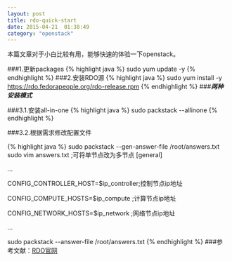 ```yaml
---
layout: post
title: rdo-quick-start
date: 2015-04-21  01:38:49
category: "openstack"
---
```


本篇文章对于小白比较有用，能够快速的体验一下openstack。

###1.更新packages
{% highlight java %}
sudo yum update -y
{% endhighlight %}
###2.安装RDO源
{% highlight java %}
sudo yum install -y https://rdo.fedorapeople.org/rdo-release.rpm
{% endhighlight %}
###***两种安装模式***

###3.1.安装all-in-one
{% highlight java %}
sudo packstack --allinone
{% endhighlight %}

###3.2.根据需求修改配置文件

{% highlight java %}
sudo packstack --gen-answer-file /root/answers.txt
sudo vim answers.txt ;可将单节点改为多节点
[general]

...

CONFIG_CONTROLLER_HOST=$ip_controller;控制节点ip地址

CONFIG_COMPUTE_HOSTS=$ip_compute     ;计算节点ip地址

CONFIG_NETWORK_HOSTS=$ip_network     ;网络节点ip地址

...

sudo packstack --answer-file /root/answers.txt
{% endhighlight %}
###参考文献：<a href="https://www.rdoproject.org/">RDO官网</a>
